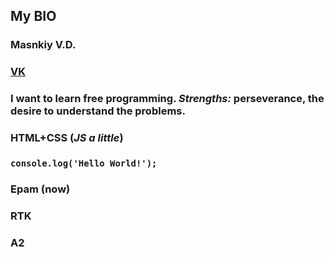 ## My BIO
### Masnkiy V.D.
### [VK](vk.com/134421888)
### I want to learn free programming. _Strengths:_ **perseverance, the desire to understand the problems.**
### HTML+CSS  (_JS a little_)
### `console.log('Hello World!');`
### Epam (now)
### RTK 
### A2
